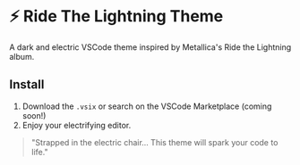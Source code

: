 # ⚡ Ride The Lightning Theme

A dark and electric VSCode theme inspired by Metallica's Ride the Lightning album.

## Install

1. Download the `.vsix` or search on the VSCode Marketplace (coming soon!)
2. Enjoy your electrifying editor.

> "Strapped in the electric chair… This theme will spark your code to life."  
